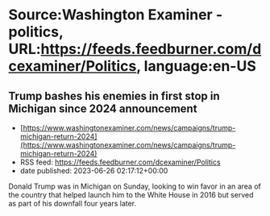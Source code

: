 # Source:Washington Examiner - politics, URL:https://feeds.feedburner.com/dcexaminer/Politics, language:en-US

## Trump bashes his enemies in first stop in Michigan since 2024 announcement
 - [https://www.washingtonexaminer.com/news/campaigns/trump-michigan-return-2024](https://www.washingtonexaminer.com/news/campaigns/trump-michigan-return-2024)
 - RSS feed: https://feeds.feedburner.com/dcexaminer/Politics
 - date published: 2023-06-26 02:17:12+00:00

Donald Trump was in Michigan on Sunday, looking to win favor in an area of the country that helped launch him to the White House in 2016 but served as part of his downfall four years later.


